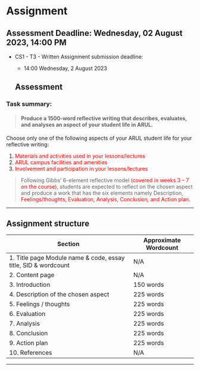 # Assignment

## Assessment Deadline: Wednesday, 02 August 2023, 14:00 PM


- CS1 - T3 - Written Assignment submission deadline:
  - 14:00 Wednesday, 2 August 2023


  ## Assessment

### Task summary: 

> #### Produce a 1500-word reflective writing that describes, evaluates, and analyses an aspect of your student life in ARUL. 

Choose only one of the following aspects of your ARUL student life for your reflective writing:
1. <span style="color:red"> Materials and activities used in your lessons/lectures  </span>
2. <span style="color:red">  ARUL campus facilities and amenities
3. <span style="color:red"> Involvement and participation in your lessons/lectures
> Following Gibbs’ 6-element reflective model <span style="color:red"> (covered in weeks 3 – 7 on the course)</span>, students are expected to reflect on the chosen aspect and produce a work that has the six elements namely Description, <span style="color:red">Feelings/thoughts, Evaluation, Analysis, Conclusion, and Action plan. </span>
---

## Assignment structure

|Section| Approximate Wordcount|
|-------|----------------------|
|1. Title page Module name & code, essay title, SID & wordcount|N/A|
|2. Content page|N/A| 
|3. Introduction| 150 words|
|4. Description of the chosen aspect|225 words|
|5. Feelings / thoughts|225 words|
|6. Evaluation|225 words
|7. Analysis|225 words|
|8. Conclusion|225 words|
|9. Action plan|225 words|
|10. References|N/A| 
----